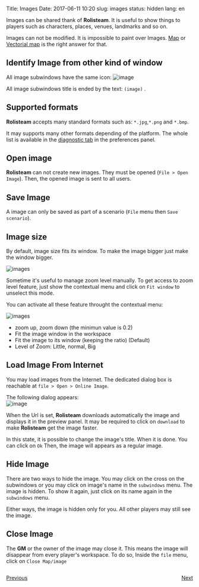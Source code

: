 Title: Images
Date: 2017-06-11 10:20
slug: images
status: hidden
lang: en


Images can be shared thank of **Rolisteam**. 
It is useful to show things to players such as characters, places, venues, landmarks and so on.

Images can not be modified. It is impossible to paint over Images.
[Map]({filename}05_maps.md) or [Vectorial map]({filename}11_vectorial_map.md) is the right answer for that. 

## Identify Image from other kind of window

All image subwindows have the same icon: 
![image]({filename}icons/image.png})

All image subwindows title is ended by the text: `(image)` .


## Supported formats

**Rolisteam** accepts many standard formats such as: `*.jpg`,`*.png` and `*.bmp`.

It may supports many other formats depending of the platform. The whole list is available in the [diagnostic tab]({filename}10_preferences.md}) in the preferences panel.

## Open image

**Rolisteam** can not create new images. They must be opened (`File > Open Image`).
Then, the opened image is sent to all users.

## Save Image

A image can only be saved as part of a scenario (`File` menu then `Save scenario`).

## Image size


By default, image size fits its window. To make the image bigger just make the window bigger. 

![images]({filename}movies/image_windows.jpg)


Sometime it's useful to manage zoom level manually. To get access to zoom level feature, just show the contextual menu and click on `Fit window` to unselect this mode.

You can activate all these feature throught the contextual menu:

![images]({filename}images/image_context_menu.jpg)

-   zoom up, zoom down (the minimun value is 0.2)
-   Fit the image window in the workspace
-   Fit the image to its window (keeping the ratio) (Default)
-   Level of Zoom: Little, normal, Big

## Load Image From Internet

You may load images from the Internet. 
The dedicated dialog box is reachable at `file > Open > Online Image`.  

The following dialog appears:  
![image]({filename}/images/tuto/07_load_image_from_internet2_en.jpg)

When the Url is set, **Rolisteam** downloads automatically the image and displays it in the preview panel. It may be required to click on `download` to make **Rolisteam** get the image faster.

In this state, it is possible to change the image's title. When it is done. You can click on `Ok`
Then, the image will appears as a regular image.

## Hide Image

There are two ways to hide the image. You may click on the cross on the subwindows or you may click on image's name in the `subwindows` menu.
The image is hidden. To show it again, just click on its name again in the `subwindows` menu.

Either ways, the image is hidden only for you. All other players may still see the image.

## Close Image

The **GM** or the owner of the image may close it.
This means the image will disappear from every player's workspace.
To do so, Inside the `file` menu, click on `Close Map/image` 

<p style="text-align: left; width:49%;  display: inline-block;"><a href="/music.html">Previous</a></p>
<p style="text-align: right; width:50%;  display: inline-block;"><a href="/map.html">Next</a></p>
